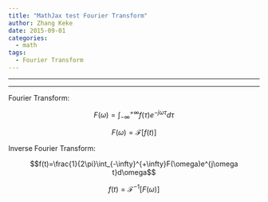 ```yaml
---
title: "MathJax test Fourier Transform"
author: Zhang Keke
date: 2015-09-01
categories:
  - math
tags:
  - Fourier Transform
---
```


---
---

Fourier Transform:

$$F(\omega)=\int_{-\infty}^{+\infty}f(\tau)e^{-j\omega\tau}d\tau$$

$$F(\omega)=\mathscr{F}[f(t)]$$

Inverse Fourier Transform:

$$f(t)=\frac{1}{2\pi}\int_{-\infty}^{+\infty}F(\omega)e^{j\omega t}d\omega$$

$$f(t)=\mathscr{F}^{-1}[F(\omega)]$$